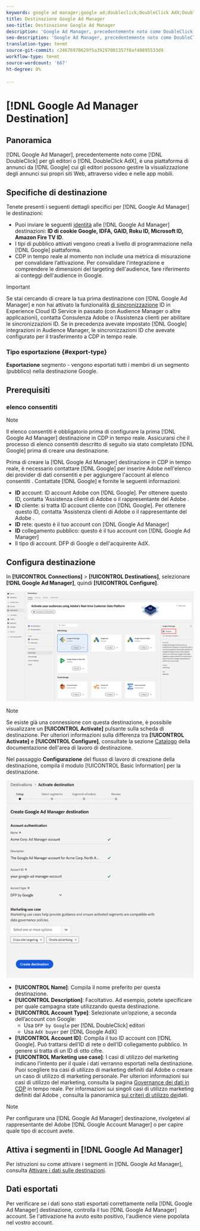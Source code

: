 ```yaml
---
keywords: google ad manager;google ad;doubleclick;DoubleClick AdX;DoubleClick;Google Ad Manager;Google ad manager
title: Destinazione Google Ad Manager
seo-title: Destinazione Google Ad Manager
description: 'Google Ad Manager, precedentemente noto come DoubleClick for Publishers o DoubleClick AdX, è una piattaforma di annunci pubblicitari di Google che offre agli editori i mezzi per gestire la visualizzazione degli annunci sui loro siti Web, attraverso video e nelle app mobili. '
seo-description: 'Google Ad Manager, precedentemente noto come DoubleClick for Publishers o DoubleClick AdX, è una piattaforma di annunci pubblicitari di Google che offre agli editori i mezzi per gestire la visualizzazione degli annunci sui loro siti Web, attraverso video e nelle app mobili. '
translation-type: tm+mt
source-git-commit: c24676970629f5a39297001357f8af40895533d9
workflow-type: tm+mt
source-wordcount: '667'
ht-degree: 0%

---
```



# [!DNL Google Ad Manager Destination]

## Panoramica

[!DNL Google Ad Manager], precedentemente noto come [!DNL DoubleClick] per gli editori o [!DNL DoubleClick AdX], è una piattaforma di annunci da [!DNL Google] cui gli editori possono gestire la visualizzazione degli annunci sui propri siti Web, attraverso video e nelle app mobili.

## Specifiche di destinazione

Tenete presenti i seguenti dettagli specifici per [!DNL Google Ad Manager] le destinazioni:

* Puoi inviare le seguenti [identità](../../../identity-service/namespaces.md) alle [!DNL Google Ad Manager] destinazioni: **ID di cookie Google, IDFA, GAID, Roku ID, Microsoft ID,  Amazon Fire TV ID**.
* I tipi di pubblico attivati vengono creati a livello di programmazione nella [!DNL Google] piattaforma.
* CDP in tempo reale al momento non include una metrica di misurazione per convalidare l’attivazione. Per convalidare l&#39;integrazione e comprendere le dimensioni del targeting dell&#39;audience, fare riferimento ai conteggi dell&#39;audience in Google.

>[!IMPORTANT]
>
>Se stai cercando di creare la tua prima destinazione con [!DNL Google Ad Manager] e non hai attivato la funzionalità [di sincronizzazione](https://experienceleague.adobe.com/docs/id-service/using/id-service-api/methods/idsync.html) ID in  Experience Cloud ID Service in passato (con  Audience Manager o altre applicazioni), contatta  Consulenza Adobe o l’Assistenza clienti per abilitare le sincronizzazioni ID. Se in precedenza avevate impostato [!DNL Google] integrazioni in  Audience Manager, le sincronizzazioni ID che avevate configurato per il trasferimento a CDP in tempo reale.

### Tipo esportazione {#export-type}

**Esportazione** segmento - vengono esportati tutti i membri di un segmento (pubblico) nella destinazione Google.

## Prerequisiti  

### elenco consentiti 

>[!NOTE]
>
>Il elenco consentiti  è obbligatorio prima di configurare la prima [!DNL Google Ad Manager] destinazione in CDP in tempo reale. Assicurarsi che il processo di elenco consentiti  descritto di seguito sia stato completato [!DNL Google] prima di creare una destinazione.

Prima di creare la [!DNL Google Ad Manager] destinazione in CDP in tempo reale, è necessario contattare [!DNL Google] per inserire  Adobe nell&#39;elenco dei provider di dati consentiti e per aggiungere l&#39;account al elenco consentiti . Contattate [!DNL Google] e fornite le seguenti informazioni:

* **ID** account:  ID account  Adobe con [!DNL Google]. Per ottenere questo ID, contatta &#39;Assistenza clienti di Adobe o il rappresentante del Adobe .
* **ID** cliente: si tratta  ID account  cliente con [!DNL Google]. Per ottenere questo ID, contatta &#39;Assistenza clienti di Adobe o il rappresentante del Adobe .
* **ID** rete: questo è il tuo account con [!DNL Google Ad Manager]
* **ID** collegamento pubblico: questo è il tuo account con [!DNL Google Ad Manager]
* Il tipo di account. DFP di Google o dell&#39;acquirente AdX.

## Configura destinazione

In **[!UICONTROL Connections]** > **[!UICONTROL Destinations]**, selezionare **[!DNL Google Ad Manager]**, quindi **[!UICONTROL Configure]**.

![Connect, destinazione Google Ad Manager](../../assets/catalog/advertising/google-ad-manager/catalog.png)

>[!NOTE]
>
>Se esiste già una connessione con questa destinazione, è possibile visualizzare un **[!UICONTROL Activate]** pulsante sulla scheda di destinazione. Per ulteriori informazioni sulla differenza tra **[!UICONTROL Activate]** e **[!UICONTROL Configure]**, consultate la sezione [Catalogo](../../ui/destinations-workspace.md#catalog) della documentazione dell&#39;area di lavoro di destinazione.

Nel passaggio **Configurazione** del flusso di lavoro di creazione della destinazione, compila il modulo [!UICONTROL Basic Information] per la destinazione.

![Informazioni di base Google Ad Manager](../../assets/catalog/advertising/google-ad-manager/setup.png)

* **[!UICONTROL Name]**: Compila il nome preferito per questa destinazione.
* **[!UICONTROL Description]**: Facoltativo. Ad esempio, potete specificare per quale campagna state utilizzando questa destinazione.
* **[!UICONTROL Account Type]**: Selezionate un’opzione, a seconda dell’account con Google:
   * Usa `DFP by Google` per [!DNL DoubleClick] editori
   * Usa `AdX buyer` per [!DNL Google AdX]
* **[!UICONTROL Account ID]**: Compila il tuo ID account con [!DNL Google]. Può trattarsi dell’ID di rete o dell’ID collegamento pubblico. In genere si tratta di un ID di otto cifre.
* **[!UICONTROL Marketing use case]**: I casi di utilizzo del marketing indicano l&#39;intento per il quale i dati verranno esportati nella destinazione. Puoi scegliere tra  casi di utilizzo di marketing definiti dal Adobe o creare un caso di utilizzo di marketing personale. Per ulteriori informazioni sui casi di utilizzo del marketing, consulta la pagina [Governance dei dati in CDP](../../../rtcdp/privacy/data-governance-overview.md#destinations) in tempo reale. Per informazioni sui singoli casi di utilizzo marketing definiti dal Adobe , consulta la panoramica [sui criteri di utilizzo dei](../../../data-governance/policies/overview.md#core-actions)dati.

>[!NOTE]
>
>Per configurare una [!DNL Google Ad Manager] destinazione, rivolgetevi al rappresentante del Adobe [!DNL Google Account Manager] o  per capire quale tipo di account avete.

## Attiva i segmenti in [!DNL Google Ad Manager]

Per istruzioni su come attivare i segmenti in [!DNL Google Ad Manager], consulta [Attivare i dati sulle destinazioni](../../ui/activate-destinations.md).

## Dati esportati

Per verificare se i dati sono stati esportati correttamente nella [!DNL Google Ad Manager] destinazione, controlla il tuo [!DNL Google Ad Manager] account. Se l&#39;attivazione ha avuto esito positivo, l&#39;audience viene popolata nel vostro account.